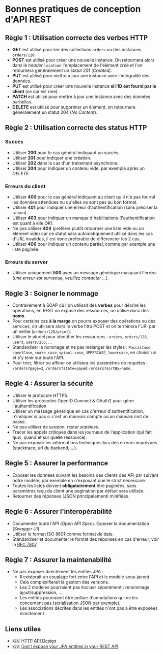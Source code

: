 # Bonnes pratiques de conception d'API REST

## Règle 1 : Utilisation correcte des verbes HTTP

* **GET** est utilisé pour lire des collections `orders` ou des instances `orders/128`.
* **POST** est utilisé pour créer une nouvelle instance. On retournera alors dans le _header_ `location` l'emplacement de l'élément créé et l'on retournera généralement un statut 201 (_Created_).
* **PUT** est utilisé pour mettre à jour une instance avec l'intégralité des données.
* **PUT** est utilisé pour créer une nouvelle instance **si l'ID est fourni par le client** (ce qui est rare).
* **PATCH** est utilisé pour mettre à jour une instance avec des données partielles.
* **DELETE** est utilisé pour supprimer un élément, on retournera généralement un statut 204 (_No Content_).

## Règle 2 : Utilisation correcte des status HTTP

### Succès

* Utiliser **200** pour le cas général indiquant un succès.
* Utiliser **201** pour indiquer une création.
* Utiliser **202** dans le cas d'un traitement asynchrone.
* Utiliser **204** pour indiquer un contenu vide, par exemple après un _DELETE_.

### Erreurs du client

* Utiliser **400** pour le cas général indiquant au client qu'il n'a pas fournit les données attendues ou qu'elles ne sont pas au bon format.
* Utiliser **401** pour indiquer une erreur d'authentification (sans préciser la raison).
* Utiliser **403** pour indiquer un manque d'habilitations (l'authentification est quant à elle OK).
* Ne pas utiliser **404** (préférer plutôt retourner une liste vide ou un élément vide) car ce statut sera automatiquement utilisé dans les cas d'URL invalides, il est donc préférable de différencier les 2 cas.
* Utiliser **406** pour indiquer un contenu partiel, comme par exemple une liste paginée.

### Erreurs du server

* Utiliser uniquement **500** avec un message générique masquant l'erreur (_une erreur est survenue, veuillez contacter ..._).

## Règle 3 : Soigner le nommage

* Contrairement à SOAP où l'on utilisait des **verbes** pour décrire les opérations, en REST on expose des ressources, on utilise donc des **noms**.
* Pour certains cas **à la marge** on pourra exposer des opérations ou des services, on utilisera alors le verbe http POST et on terminera l'URI par un verbe (`orders/128/print`).
* Utiliser le pluriel pour identifier les ressources : `orders`, `orders/128`, `users`, `users/256`, ...
* Standardiser le nommage et ne pas mélanger les styles : `PascalCase`, `camelCase`, `snake_case`, `spinal-­case`, `UPPERCASE`, `lowercase`, en choisir un et s'y tenir sur toute l'API.
* Pour trier, filtrer ou affiner on utilisera les paramètres de requêtes : `/orders?page=2`, `/orders?state=payed` `/orders?sortBy=name`.

## Règle 4 : Assurer la sécurité

* Utiliser le protocole HTTPS.
* Utiliser les protocoles OpenID Connect & OAuth2 pour gérer l'authentification.
* Utiliser un message générique en cas d'erreur d'authentification, n'indiquer si pas si c'est un mauvais compte ou un mauvais mot de passe.
* Ne pas utiliser de session, rester _stateless_.
* Tracer les appels critiques dans les journaux de l'application (qui fait quoi, quand et sur quelle ressource).
* Ne pas exposer les informations techniques lors des erreurs imprévues (stacktrace, url du backend, ...).

## Règle 5 : Assurer la performance

* Exposer les données suivant les besoins des clients des API par suivant notre modèle, par exemple en n'exposant que le strict nécessaire.
* Toutes les listes doivent **obligatoirement** être paginées, sans paramètres reçu du client une pagination par défaut sera utilisée.
* Retourner des réponses (JSON principalement) minifiées.

## Règle 6 : Assurer l'interopérabilité

* Documenter toute l'API (_Open API Spec_). Exposer la documentation (_Swagger UI_).
* Utiliser le format ISO 8601 comme format de date.
* Standardiser et documenter le format des réponses en cas d'erreur, voir la [RFC 7807](https://tools.ietf.org/html/rfc7807).

## Règle 7 : Assurer la maintenabilité

* Ne pas exposer directement les entités JPA :
  * Il existerait un couplage fort entre l'API et le modèle sous-jacent.
  * Cela complexifierait la gestion des versions.
  * Les 2 modèles pourraient pas évoluer séparément : renommage, ajout/suppression, ...
  * Les entités pourraient être polluer d'annotations qui ne les concernent pas (sérialisation JSON par exemple).
  * Les associations décrites dans les entités n'ont pas à être exposées directement.

## Liens utiles

* :gb: [HTTP API Design](https://legacy.gitbook.com/book/geemus/http-api-design)
* :gb: [Don’t expose your JPA entities in your REST API](https://thoughts-on-java.org/dont-expose-entities-in-api/)
